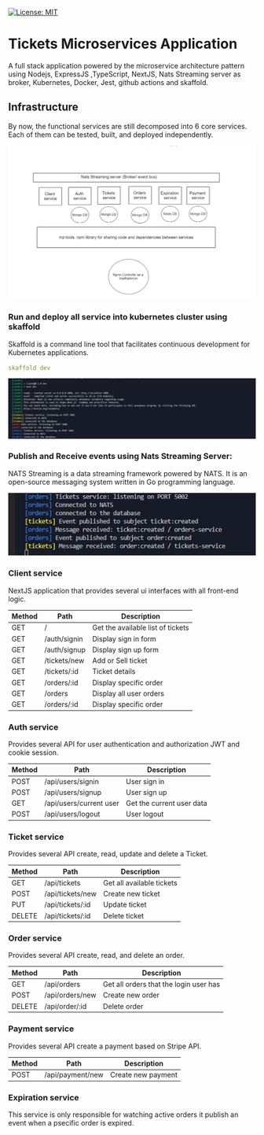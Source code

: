 [![License: MIT](https://img.shields.io/badge/License-MIT-yellow.svg)](https://opensource.org/licenses/MIT) 

# Tickets Microservices Application


A full stack application powered by the microservice architecture pattern using Nodejs, ExpressJS ,TypeScript, NextJS, Nats Streaming server as broker, 
Kubernetes, Docker, Jest, github actions and skaffold.

## Infrastructure

By now, the functional services are still decomposed into 6 core services. Each of them can be tested, built, and deployed independently.

![Infrastructure plan](https://github.com/ridhamz/Tickets-MicroServices-App/blob/main/tickets-app.png)

### Run and deploy all service into kubernetes cluster using skaffold

Skaffold is a command line tool that facilitates continuous development for Kubernetes applications.

```yml
skaffold dev
```

![skaffold](https://github.com/ridhamz/Tickets-MicroServices-App/blob/main/skaffold.png)

### Publish and Receive events using Nats Streaming Server:

NATS Streaming is a data streaming framework powered by NATS. It is an open-source messaging system written in Go programming language. 

![skaffold](https://github.com/ridhamz/Tickets-MicroServices-App/blob/main/publish-event.png)

### Client service
NextJS application that provides several ui interfaces with all front-end logic.

| Method | Path               | Description                                 
|--------|--------------------|-----------------------------------------------
| GET    | /                  | Get the available list of tickets 
| GET    | /auth/signin       | Display sign in form  
| GET    | /auth/signup       | Display sign up  form 
| GET    | /tickets/new       | Add or Sell ticket  
| GET    | /tickets/:id       | Ticket details
| GET    | /orders/:id        | Display specific order  
| GET    | /orders            | Display all user orders  
| GET    | /orders/:id        | Display specific order  


### Auth service
Provides several API for user authentication and authorization JWT and cookie session.

| Method | Path                    | Description                                 
|--------|-------------------------|-----------------------------------------------
| POST   | /api/users/signin       | User sign in                                
| POST   | /api/users/signup       | User sign up    
| GET    | /api/users/current user | Get the current user data 
| POST   | /api/users/logout       | User logout                                 

### Ticket service
Provides several API create, read, update and delete a Ticket.

| Method   | Path              | Description                                   
|----------|-------------------|----------------------------------------------
| GET      | /api/tickets      | Get all available tickets                 
| POST     | /api/tickets/new  | Create new ticket 
| PUT      | /api/tickets/:id  | Update ticket
| DELETE   | /api/tickets/:id  | Delete ticket 

### Order service
Provides several API create, read, and delete an order.

| Method   | Path              | Description                                   
|----------|-------------------|----------------------------------------------
| GET      | /api/orders       | Get all orders that the login user has             
| POST     | /api/orders/new   | Create new order 
| DELETE   | /api/order/:id    | Delete order 

### Payment service
Provides several API create a payment based on Stripe API.

| Method   | Path              | Description                                   
|----------|-------------------|----------------------------------------------         
| POST     | /api/payment/new  | Create new payment 



### Expiration service
This service is only responsible for watching active orders it publish an event when a psecific order is expired.





